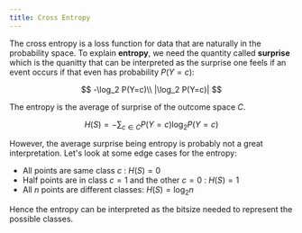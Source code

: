 ```yaml
---
title: Cross Entropy
---
```


The cross entropy is a loss function for data that are naturally in the probability space. To explain **entropy**, we need the quantity called **surprise** which is the quanitty that can be interpreted as the surprise one feels if an event occurs if that even has probability $P(Y=c)$:

$$
-\log_2 P(Y=c)\\
|\log_2 P(Y=c)|
$$

The entropy is the average of surprise of the outcome space $C$.

$$
H(S) = - \sum_{c \in C} P(Y=c) \log_2 P(Y=c)
$$

However, the average surprise being entropy is probably not a great interpretation. Let's look at some edge cases for the entropy:

* All points are same class $c$ : $H(S) = 0$
* Half points are in class $c=1$ and the other $c=0$ : $H(S) = 1$
* All $n$ points are different classes: $H(S) = \log_2 n$

Hence the entropy can be interpreted as the bitsize needed to represent the possible classes.
